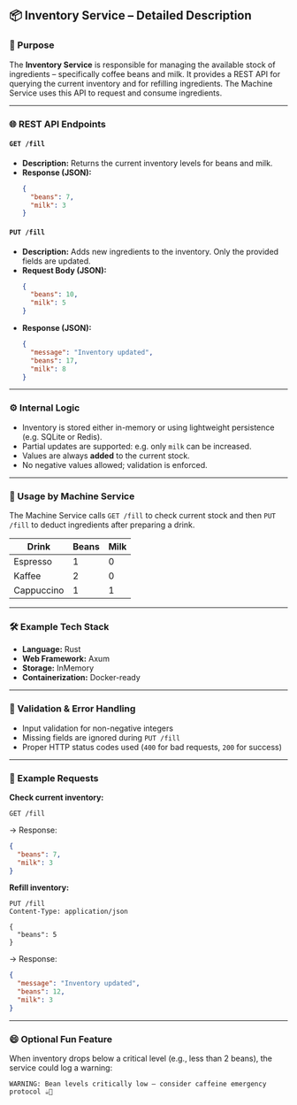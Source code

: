 ## 📦 Inventory Service – Detailed Description

### 🧩 Purpose

The **Inventory Service** is responsible for managing the available stock of ingredients – specifically coffee beans and
milk. It provides a REST API for querying the current inventory and for refilling ingredients. The Machine Service uses
this API to request and consume ingredients.

---

### 🌐 REST API Endpoints

#### `GET /fill`

- **Description:** Returns the current inventory levels for beans and milk.
- **Response (JSON):**
  ```json
  {
    "beans": 7,
    "milk": 3
  }
  ```

#### `PUT /fill`

- **Description:** Adds new ingredients to the inventory. Only the provided fields are updated.
- **Request Body (JSON):**
  ```json
  {
    "beans": 10,
    "milk": 5
  }
  ```
- **Response (JSON):**
  ```json
  {
    "message": "Inventory updated",
    "beans": 17,
    "milk": 8
  }
  ```

---

### ⚙️ Internal Logic

- Inventory is stored either in-memory or using lightweight persistence (e.g. SQLite or Redis).
- Partial updates are supported: e.g. only `milk` can be increased.
- Values are always **added** to the current stock.
- No negative values allowed; validation is enforced.

---

### 🧠 Usage by Machine Service

The Machine Service calls `GET /fill` to check current stock and then `PUT /fill` to deduct ingredients after preparing
a drink.

| Drink      | Beans | Milk |
|------------|-------|------|
| Espresso   | 1     | 0    |
| Kaffee     | 2     | 0    |
| Cappuccino | 1     | 1    |

---

### 🛠 Example Tech Stack

- **Language:** Rust
- **Web Framework:** Axum
- **Storage:** InMemory
- **Containerization:** Docker-ready

---

### 🔐 Validation & Error Handling

- Input validation for non-negative integers
- Missing fields are ignored during `PUT /fill`
- Proper HTTP status codes used (`400` for bad requests, `200` for success)

---

### 🧪 Example Requests

**Check current inventory:**

```http
GET /fill
```

→ Response:

```json
{
  "beans": 7,
  "milk": 3
}
```

**Refill inventory:**

```http
PUT /fill
Content-Type: application/json

{
  "beans": 5
}
```

→ Response:

```json
{
  "message": "Inventory updated",
  "beans": 12,
  "milk": 3
}
```

---

### 😄 Optional Fun Feature

When inventory drops below a critical level (e.g., less than 2 beans), the service could log a warning:

```
WARNING: Bean levels critically low – consider caffeine emergency protocol ☕🚨
```
